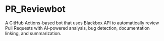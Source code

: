 # PR_Reviewbot
A GitHub Actions-based bot that uses Blackbox API to automatically review Pull Requests with AI-powered analysis, bug detection, documentation linking, and summarization.

